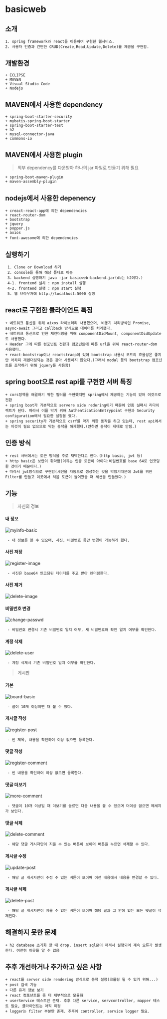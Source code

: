 ﻿# basicweb

## 소개
```
1. spring framework와 react를 이용하여 구현한 웹서비스.
2. 사용자 인증과 간단한 CRUD(Create,Read,Update,Delete)를 제공을 구현함.
```

## 개발환경

```
+ ECLIPSE
+ MAVEN
+ Visual Studio Code
+ Nodejs
```

## MAVEN에서 사용한 dependency

```
+ spring-boot-starter-security
+ mybatis-spring-boot-starter
+ spring-boot-starter-test
+ h2
+ mysql-connector-java
+ commons-io
```

## MAVEN에서 사용한 plugin

> 외부 dependency를 다운받아 하나의 jar 파일로 만들기 위해 필요
```
+ spring-boot-maven-plugin
+ maven-assembly-plugin
```

## nodejs에서 사용한 depenency
```
+ creact-react-app에 의한 dependencies
+ react-router-dom
+ bootstrap
+ jquery
+ popper.js
+ axios
+ font-awesome에 의한 dependencies
```

## 실행하기

```
 1. Clone or Download 하기
 2. console를 통해 해당 폴더로 이동
 3. backend 실행하기 java -jar basicweb-backend.jar(db는 h2이다.)
 4-1. frontend 설치 : npm install 실행
 4-2. frontend 실행 : npm start 실행
 5. 웹 브라우저에 http://localhost:5000 실행
```


## react로 구현한 클라이언트 특징

```
+ 네트워크 통신을 위해 aixos 라이브러리 사용했으며, 비동기 처리방식인 Promise, async-await 그리고 callback 방식으로 데이터를 처리했다.
+ 네트워크 통신으로 인한 재렌더링을 위해 componentDidMount, componentDidUpdate도 사용했다.
+ Header 그에 따른 컴포넌트 전환과 컴포넌트에 따른 url을 위해 react-router-dom 사용했다.
+ react-bootstrap이나 reactstraop이 있어 bootstrap 사용시 코드의 효율성은 좋지만 어차피 재렌더링되는 것은 같아 사용하지 않았다.(그래서 modal 등의 bootstrap 컴포넌트를 조작하기 위해 jquery를 사용함)
```

## spring boot으로 rest api를 구현한 서버 특징

```
+ cors정책을 해결하기 위한 필터를 구현했지만 spring에서 제공하는 기능이 있어 이것으로 전환
+ spring boot가 기본적으로 servere side redering이기 때문에 인증 실패시 리다이렉트가 된다. 따라서 이를 막기 위해 AuthenticationEntrypoint 구현과 Security configuration에서 필요한 설정을 했다.
+ spring security가 기본적으로 csrf를 막기 위한 동작을 하고 있는데, rest api에서는 이것이 필요 없으므로 막는 동작을 해제했다.(안하면 동작이 제대로 안됨.)
```

## 인증 방식

```
+ rest 서버에서는 토큰 방식을 주로 채택한다고 한다.(http basic, jwt 등)
+ http basic은 보안이 취약함(이유는 인증 토큰이 아이디:비밀번호를 base 64로 인코딩 한 것이기 때문이다.)
+ 따라서 jwt방식으로 구현함(세션을 자동으로 생성하는 것을 막았기때문에 Jwt를 위한 Filter를 만들고 이곳에서 처음 토큰이 들어왔을 때 세션을 만들었다.)
```


## 기능
> 자신의 정보

#### 내 정보
![myinfo-basic](https://github.com/goinghome0331/basicweb/blob/master/img/myinfo.png)
```
 - 내 정보를 볼 수 있으며, 사진, 비밀번호 등만 변경이 가능하게 했다.
```

#### 사진 저장
![register-image](https://github.com/goinghome0331/basicweb/blob/master/img/registerimage.jpg)
```
 - 사진은 base64 인코딩된 데이터를 주고 받아 렌더링한다.
```

#### 사진 제거
![delete-image](https://github.com/goinghome0331/basicweb/blob/master/img/deleteimage.jpg)

#### 비밀번호 변경
![change-passwd](https://github.com/goinghome0331/basicweb/blob/master/img/changePasswd.jpg)
```
 - 비밀번호 변경시 기존 비밀번호 일치 여부, 새 비밀번호와 확인 일치 여부를 확인한다.
```

#### 계정 삭제
![delete-user](https://github.com/goinghome0331/basicweb/blob/master/img/deleteUser.jpg)
```
 - 계정 삭제시 기존 비밀번호 일치 여부를 확인한다.
```

> 게시판
#### 기본
![board-basic](https://github.com/goinghome0331/basicweb/blob/master/img/board.png)
```
 - 글이 10개 이상이면 더 볼 수 있다.
```

#### 게시글 작성
![register-post](https://github.com/goinghome0331/basicweb/blob/master/img/registerPost.jpg)
```
 - 빈 제목, 내용을 확인하여 이상 없으면 등록한다.
```

#### 댓글 작성
![register-comment](https://github.com/goinghome0331/basicweb/blob/master/img/registerComment.jpg)
```
 - 빈 내용을 확인하여 이상 없으면 등록한다.
```

#### 댓글 더보기
![more-comment](https://github.com/goinghome0331/basicweb/blob/master/img/moreComment.jpg)
```
 - 댓글이 10개 이상일 때 더보기를 눌르면 다음 내용을 볼 수 있으며 더이상 없으면 메세지가 보인다.
```

#### 댓글 삭제
![delete-comment](https://github.com/goinghome0331/basicweb/blob/master/img/deleteComment.jpg)
```
 - 해당 댓글 게시자만이 지울 수 있는 버튼이 보이며 버튼을 누르면 삭제할 수 있다. 
```


#### 게시글 수정
![update-post](https://github.com/goinghome0331/basicweb/blob/master/img/updatePost.jpg)
```
 - 해당 글 게시자만이 수정 수 있는 버튼이 보이며 이전 내용에서 내용을 변경할 수 있다.
```

#### 게시글 삭제
![delete-post](https://github.com/goinghome0331/basicweb/blob/master/img/deletePost.jpg)
```
 - 해당 글 게시자만이 지울 수 있는 버튼이 보이며 해당 글과 그 안에 있는 모든 댓글이 삭제된다.
```

## 해결하지 못한 문제

```
+ h2 database 초기화 할 때 drop, insert sql문이 깨져서 실행되어 계속 오류가 발생한다. 여전히 이유를 알 수 없음
```

## 추후 개선하거나 추가하고 싶은 사항

```
+ react를 server side rendering 방식으로 동작 설정(크롤링 될 수 있기 위해...)
+ post 검색 기능
+ 다른 유저 정보 보기
+ react 컴포넌트를 좀 더 세부적으로 모듈화
+ userService 테스트만 존재. 추후 다른 service, servcontroller, mapper 테스트 필요, 클라이언트는 아직 미정
+ logger는 filter 부분만 존재. 추후에 controller, service logger 필요.
```